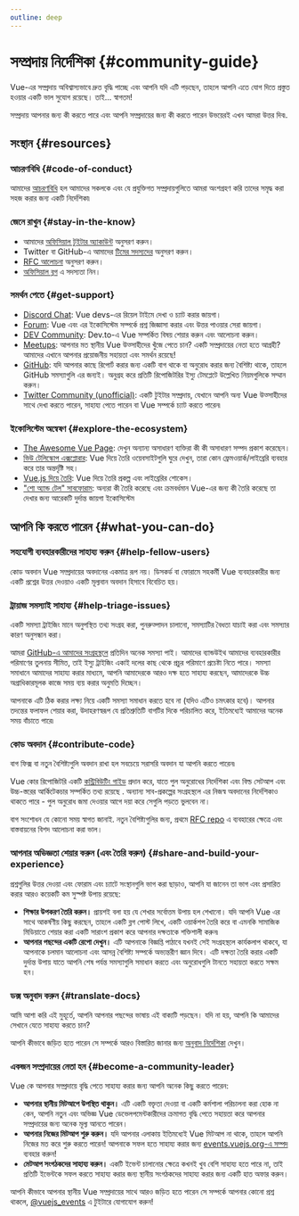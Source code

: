 ```yaml
---
outline: deep
---
```


# সম্প্রদায় নির্দেশিকা {#community-guide}

Vue-এর সম্প্রদায় অবিশ্বাস্যভাবে দ্রুত বৃদ্ধি পাচ্ছে এবং আপনি যদি এটি পড়ছেন, তাহলে আপনি এতে যোগ দিতে প্রস্তুত হওয়ার একটি ভাল সুযোগ রয়েছে। তাই... স্বাগতম!

সম্প্রদায় আপনার জন্য কী করতে পারে এবং আপনি সম্প্রদায়ের জন্য কী করতে পারেন উভয়েরই এখন আমরা উত্তর দিব৷.

## সংস্থান {#resources}

### আচরণবিধি {#code-of-conduct}

আমাদের [আচরণবিধি](/about/coc) হল আমাদের সকলকে এবং যে প্রযুক্তিগত সম্প্রদায়গুলিতে আমরা অংশগ্রহণ করি তাদের সমৃদ্ধ করা সহজ করার জন্য একটি নির্দেশিকা৷

### জেনে রাখুন {#stay-in-the-know}

- আমাদের [অফিসিয়াল টুইটার অ্যাকাউন্ট](https://twitter.com/vuejs) অনুসরণ করুন।
- Twitter বা GitHub-এ আমাদের [টিমের সদস্যদের](./team) অনুসরণ করুন।
- [RFC আলোচনা](https://github.com/vuejs/rfcs) অনুসরণ করুন।
- [অফিসিয়াল ব্লগ](https://blog.vuejs.org/) এ সদস্যতা নিন।

### সমর্থন পেতে {#get-support}

- [Discord Chat](https://discord.com/invite/vue): Vue devs-এর রিয়েল টাইমে দেখা ও চ্যাট করার জায়গা।
- [Forum](https://forum.vuejs.org/): Vue এবং এর ইকোসিস্টেম সম্পর্কে প্রশ্ন জিজ্ঞাসা করার এবং উত্তর পাওয়ার সেরা জায়গা।
- [DEV Community](https://dev.to/t/vue): Dev.to-এ Vue সম্পর্কিত বিষয় শেয়ার করুন এবং আলোচনা করুন।
- [Meetups](https://events.vuejs.org/meetups): আপনার মত স্থানীয় Vue উত্সাহীদের খুঁজে পেতে চান? একটি সম্প্রদায়ের নেতা হতে আগ্রহী? আমাদের এখানে আপনার প্রয়োজনীয় সহায়তা এবং সমর্থন রয়েছে!
- [GitHub](https://github.com/vuejs): যদি আপনার কাছে রিপোর্ট করার জন্য একটি বাগ থাকে বা অনুরোধ করার জন্য বৈশিষ্ট্য থাকে, তাহলে GitHub সমস্যাগুলি এর জন্যই। অনুগ্রহ করে প্রতিটি রিপোজিটরির ইস্যু টেমপ্লেটে উল্লেখিত নিয়মগুলিকে সম্মান করুন।
- [Twitter Community (unofficial)](https://twitter.com/i/communities/1516368750634840064): একটি টুইটার সম্প্রদায়, যেখানে আপনি অন্য Vue উত্সাহীদের সাথে দেখা করতে পারেন, সাহায্য পেতে পারেন বা Vue সম্পর্কে চ্যাট করতে পারেন৷

### ইকোসিস্টেম অন্বেষণ {#explore-the-ecosystem}

- [The Awesome Vue Page](https://github.com/vuejs/awesome-vue): দেখুন অন্যান্য অসাধারণ ব্যক্তিরা কী কী অসাধারণ সম্পদ প্রকাশ করেছেন।
- [ভিউ টেলিস্কোপ এক্সপ্লোরার](https://vuetelescope.com/explore): Vue দিয়ে তৈরি ওয়েবসাইটগুলি ঘুরে দেখুন, তারা কোন ফ্রেমওয়ার্ক/লাইব্রেরি ব্যবহার করে তার অন্তর্দৃষ্টি সহ।
- [Vue.js দিয়ে তৈরি](https://madewithvuejs.com/): Vue দিয়ে তৈরি প্রকল্প এবং লাইব্রেরির শোকেস।
- ["শো অ্যান্ড টেল" সাবফোরাম](https://github.com/vuejs/core/discussions/categories/show-and-tell): অন্যরা কী তৈরি করেছে এবং ক্রমবর্ধমান Vue-এর জন্য কী তৈরি করেছে তা দেখার জন্য আরেকটি দুর্দান্ত জায়গা ইকোসিস্টেম

## আপনি কি করতে পারেন {#what-you-can-do}

### সহযোগী ব্যবহারকারীদের সাহায্য করুন {#help-fellow-users}

কোড অবদান Vue সম্প্রদায়ের অবদানের একমাত্র রূপ নয়। ডিসকর্ড বা ফোরামে সহকর্মী Vue ব্যবহারকারীর জন্য একটি প্রশ্নের উত্তর দেওয়াও একটি মূল্যবান অবদান হিসাবে বিবেচিত হয়।

### ট্রায়াজ সমস্যাই সাহায্য {#help-triage-issues}

একটি সমস্যা ট্রাইজিং মানে অনুপস্থিত তথ্য সংগ্রহ করা, পুনরুত্পাদন চালানো, সমস্যাটির বৈধতা যাচাই করা এবং সমস্যার কারণ অনুসন্ধান করা।

আমরা [GitHub-এ আমাদের সংগ্রহস্থলে](https://github.com/vuejs) প্রতিদিন অনেক সমস্যা পাই। আমাদের ব্যান্ডউইথ আমাদের ব্যবহারকারীর পরিমাণের তুলনায় সীমিত, তাই ইস্যু ট্রাইজিং একাই দলের কাছ থেকে প্রচুর পরিমাণে প্রচেষ্টা নিতে পারে। সমস্যা সমাধানে আমাদের সাহায্য করার মাধ্যমে, আপনি আমাদেরকে আরও দক্ষ হতে সাহায্য করছেন, আমাদেরকে উচ্চ অগ্রাধিকারমূলক কাজে সময় ব্যয় করার অনুমতি দিচ্ছেন।

আপনাকে এটি ঠিক করার লক্ষ্য নিয়ে একটি সমস্যা সমাধান করতে হবে না (যদিও এটিও চমৎকার হবে)। আপনার তদন্তের ফলাফল শেয়ার করা, উদাহরণস্বরূপ যে প্রতিশ্রুতিটি বাগটির দিকে পরিচালিত করে, ইতিমধ্যেই আমাদের অনেক সময় বাঁচাতে পারে৷

### কোড অবদান {#contribute-code}

বাগ ফিক্স বা নতুন বৈশিষ্ট্যগুলি অবদান রাখা হল সবচেয়ে সরাসরি অবদান যা আপনি করতে পারেন৷

Vue কোর রিপোজিটরি একটি [কন্ট্রিবিউটিং গাইড](https://github.com/vuejs/core/blob/main/.github/contributing.md) প্রদান করে, যাতে পুল অনুরোধের নির্দেশিকা এবং বিল্ড সেটআপ এবং উচ্চ-স্তরের আর্কিটেকচার সম্পর্কিত তথ্য রয়েছে . অন্যান্য সাব-প্রকল্পের সংগ্রহস্থলে এর নিজস্ব অবদানের নির্দেশিকাও থাকতে পারে - পুল অনুরোধ জমা দেওয়ার আগে দয়া করে সেগুলি পড়তে ভুলবেন না।

বাগ সংশোধন যে কোনো সময় স্বাগত জানাই. নতুন বৈশিষ্ট্যগুলির জন্য, প্রথমে [RFC repo](https://github.com/vuejs/rfcs/discussions) এ ব্যবহারের ক্ষেত্রে এবং বাস্তবায়নের বিশদ আলোচনা করা ভাল।

### আপনার অভিজ্ঞতা শেয়ার করুন (এবং তৈরি করুন) {#share-and-build-your-experience}

প্রশ্নগুলির উত্তর দেওয়া এবং ফোরাম এবং চ্যাটে সংস্থানগুলি ভাগ করা ছাড়াও, আপনি যা জানেন তা ভাগ এবং প্রসারিত করার আরও কয়েকটি কম সুস্পষ্ট উপায় রয়েছে:

- **শিক্ষার উপকরণ তৈরি করুন।** প্রায়শই বলা হয় যে শেখার সর্বোত্তম উপায় হল শেখানো। যদি আপনি Vue এর সাথে আকর্ষণীয় কিছু করছেন, তাহলে একটি ব্লগ পোস্ট লিখে, একটি ওয়ার্কশপ তৈরি করে বা এমনকি সামাজিক মিডিয়াতে শেয়ার করা একটি সারাংশ প্রকাশ করে আপনার দক্ষতাকে শক্তিশালী করুন৷
- **আপনার পছন্দের একটি রেপো দেখুন।** এটি আপনাকে বিজ্ঞপ্তি পাঠাবে যখনই সেই সংগ্রহস্থলে কার্যকলাপ থাকবে, যা আপনাকে চলমান আলোচনা এবং আসন্ন বৈশিষ্ট্য সম্পর্কে অভ্যন্তরীণ জ্ঞান দিবে। এটি দক্ষতা তৈরি করার একটি দুর্দান্ত উপায় যাতে আপনি শেষ পর্যন্ত সমস্যাগুলি সমাধান করতে এবং অনুরোধগুলি টানতে সহায়তা করতে সক্ষম হন।

### ডক্স অনুবাদ করুন {#translate-docs}

আমি আশা করি এই মুহূর্তে, আপনি আপনার পছন্দের ভাষায় এই বাক্যটি পড়ছেন। যদি না হয়, আপনি কি আমাদের সেখানে যেতে সাহায্য করতে চান?

আপনি কীভাবে জড়িত হতে পারেন সে সম্পর্কে আরও বিস্তারিত জানার জন্য [অনুবাদ নির্দেশিকা](/translations/) দেখুন।

### একজন সম্প্রদায়ের নেতা হন {#become-a-community-leader}

Vue কে আপনার সম্প্রদায়ে বৃদ্ধি পেতে সাহায্য করার জন্য আপনি অনেক কিছু করতে পারেন:

- **আপনার স্থানীয় মিটআপে উপস্থিত থাকুন।** এটি একটি বক্তৃতা দেওয়া বা একটি কর্মশালা পরিচালনা করা হোক না কেন, আপনি নতুন এবং অভিজ্ঞ Vue ডেভেলপমেন্টকারীদের ক্রমাগত বৃদ্ধি পেতে সহায়তা করে আপনার সম্প্রদায়ের জন্য অনেক মূল্য আনতে পারেন।
- **আপনার নিজের মিটআপ শুরু করুন।** যদি আপনার এলাকায় ইতিমধ্যেই Vue মিটআপ না থাকে, তাহলে আপনি নিজের মত করে শুরু করতে পারেন! আপনাকে সফল হতে সাহায্য করার জন্য [events.vuejs.org-এ সম্পদ](https://events.vuejs.org/resources/#getting-started) ব্যবহার করুন!
- **মেটআপ সংগঠকদের সাহায্য করুন।** একটি ইভেন্ট চালানোর ক্ষেত্রে কখনই খুব বেশি সাহায্য হতে পারে না, তাই প্রতিটি ইভেন্টকে সফল করতে সাহায্য করার জন্য স্থানীয় সংগঠকদের সাহায্য করার জন্য একটি হাত অফার করুন।

আপনি কীভাবে আপনার স্থানীয় Vue সম্প্রদায়ের সাথে আরও জড়িত হতে পারেন সে সম্পর্কে আপনার কোনো প্রশ্ন থাকলে, [@vuejs_events](https://www.twitter.com/vuejs_events) এ টুইটারে যোগাযোগ করুন!
